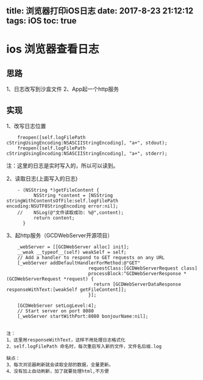 title: 浏览器打印iOS日志
date: 2017-8-23 21:12:12
tags: iOS
toc: true
---

# ios 浏览器查看日志
## 思路
1、日志改写到沙盒文件
2、App起一个http服务

## 实现
1、改写日志位置

```
    freopen([self.logFilePath cStringUsingEncoding:NSASCIIStringEncoding], "a+", stdout);
    freopen([self.logFilePath cStringUsingEncoding:NSASCIIStringEncoding], "a+", stderr);
```
注：这里的日志是实时写入的，所以可以读到。

<!-- more -->

2、读取日志(上面写入的日志)

```
    - (NSString *)getFileContent {
          NSString *content = [NSString stringWithContentsOfFile:self.logFilePath encoding:NSUTF8StringEncoding error:nil];
    //    NSLog(@"文件读取成功: %@",content);
          return content;
      }
```
3、起http服务（GCDWebServer开源项目）

```
    _webServer = [[GCDWebServer alloc] init];
    __weak __typeof__(self) weakSelf = self;
    // Add a handler to respond to GET requests on any URL
    [_webServer addDefaultHandlerForMethod:@"GET"
                              requestClass:[GCDWebServerRequest class]
                              processBlock:^GCDWebServerResponse *(GCDWebServerRequest *request) {
                                return [GCDWebServerDataResponse responseWithText:[weakSelf getFileContent]];
                              }];

    [GCDWebServer setLogLevel:4];
    // Start server on port 8080
    [_webServer startWithPort:8080 bonjourName:nil];


```
```
注：
1、这里用responseWithText，这样不用处理日志格式化
2、self.logFilePath 命名时，每次重启写入新的文件，文件名后缀.log
```
```
缺点：
3、每次浏览器刷新就会读取全部的数据，全量更新。
4、没有加上自动刷新，加了就要处理html,不方便
```


